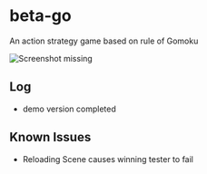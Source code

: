 # beta-go

An action strategy game based on rule of Gomoku

![Screenshot missing](https://drive.google.com/a/umich.edu/uc?id=1lvb9MT21V6DtArrpPup5arYsIM8Tt2pQ)

## Log

- demo version completed

## Known Issues

- Reloading Scene causes winning tester to fail
